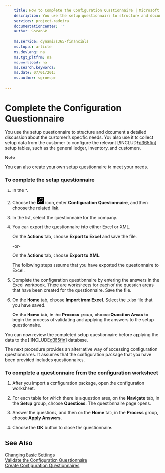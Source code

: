 ```yaml
---
    title: How to Complete the Configuration Questionnaire | Microsoft Docs
    description: You use the setup questionnaire to structure and document a detailed discussion about the customer’s specific needs. You also use it to collect setup data from the customer to configure the relevant [!INCLUDE[d365fin](includes/d365fin_md.md)] setup tables, such as the general ledger, inventory, and customers.
    services: project-madeira
    documentationcenter: ''
    author: SorenGP

    ms.service: dynamics365-financials
    ms.topic: article
    ms.devlang: na
    ms.tgt_pltfrm: na
    ms.workload: na
    ms.search.keywords:
    ms.date: 07/01/2017
    ms.author: sgroespe

---
```

# Complete the Configuration Questionnaire
You use the setup questionnaire to structure and document a detailed discussion about the customer’s specific needs. You also use it to collect setup data from the customer to configure the relevant [!INCLUDE[d365fin](includes/d365fin_md.md)] setup tables, such as the general ledger, inventory, and customers.  

> [!NOTE]  
>  You can also create your own setup questionnaire to meet your needs.  

### To complete the setup questionnaire  

1.  In the *.  

2.  Choose the ![Search for Page or Report](media/ui-search/search_small.png "Search for Page or Report icon") icon, enter **Configuration Questionnaire**, and then choose the related link.  

3.  In the list, select the questionnaire for the company.  

4.  You can export the questionnaire into either Excel or XML.  

     On the **Actions** tab, choose **Export to Excel** and save the file.  

     -or-  

     On the **Actions** tab, choose **Export to XML**.  

     The following steps assume that you have exported the questionnaire to Excel.  

5.  Complete the configuration questionnaire by entering the answers in the Excel workbook. There are worksheets for each of the question areas that have been created for the questionnaire. Save the file.  

6.  On the **Home** tab, choose **Import from Excel**. Select the .xlsx file that you have saved.  

     On the **Home** tab, in the **Process** group, choose **Question Areas** to begin the process of validating and applying the answers to the setup questionnaire.  

 You can now review the completed setup questionnaire before applying the data to the [!INCLUDE[d365fin](includes/d365fin_md.md)] database.  

 The next procedure provides an alternative way of accessing configuration questionnaires. It assumes that the configuration package that you have been provided includes questionnaires.  

### To complete a questionnaire from the configuration worksheet  

1.  After you import a configuration package, open the configuration worksheet.  

2.  For each table for which there is a question area, on the **Navigate** tab, in the **Setup** group, choose **Questions**. The questionnaire page opens.  

3.  Answer the questions, and then on the **Home** tab, in the **Process** group, choose **Apply Answers**.  

4.  Choose the **OK** button to close the questionnaire.  

## See Also  
 [Changing Basic Settings](ui-change-basic-settings.md)   
 [Validate the Configuration Questionnaire](admin-how-to-validate-the-configuration-questionnaire.md)   
 [Create Configuration Questionnaires](admin-how-to-create-configuration-questionnaires.md)
